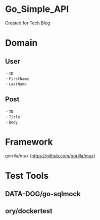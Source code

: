 # Go_Simple_API

Created for Tech Blog

# Domain

## User

    ・ID
    ・FirstName
    ・LastName

## Post

    ・ID
    ・Title
    ・Body

# Framework

gorrila/mux (https://github.com/gorilla/mux)

# Test Tools

## DATA-DOG/go-sqlmock

## ory/dockertest
